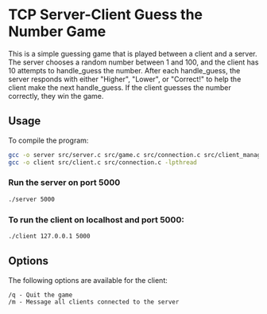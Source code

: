 # TCP Server-Client Guess the Number Game

This is a simple guessing game that is played between a client and a server.
The server chooses a random number between 1 and 100, and the client has 10 attempts to handle_guess the number.
After each handle_guess, the server responds with either "Higher", "Lower", or "Correct!"
to help the client make the next handle_guess.
If the client guesses the number correctly, they win the game.

## Usage
To compile the program:
```bash
gcc -o server src/server.c src/game.c src/connection.c src/client_management.c -lpthread
gcc -o client src/client.c src/connection.c -lpthread
 ```
### Run the server on port 5000
``` bash
./server 5000
```
### To run the client on localhost and port 5000:
``` bash
./client 127.0.0.1 5000
```

## Options
The following options are available for the client:

    /q - Quit the game
    /m - Message all clients connected to the server

